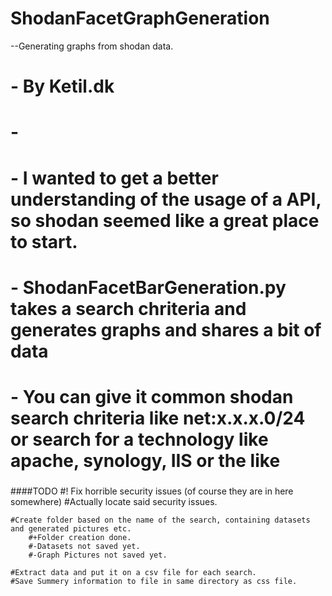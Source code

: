 # ShodanFacetGraphGeneration
--Generating graphs from shodan data.



###
# - By Ketil.dk 
# - 
# - I wanted to get a better understanding of the usage of a API, so shodan seemed like a great place to start.
# - ShodanFacetBarGeneration.py takes a search chriteria and generates graphs and shares a bit of data
# - You can give it common shodan search chriteria like net:x.x.x.0/24  or search for a technology like apache, synology, IIS or the like
###

####TODO
        #! Fix horrible security issues (of course they are in here somewhere)
		#Actually locate said security issues.

	#Create folder based on the name of the search, containing datasets and generated pictures etc.
		#+Folder creation done.
		#-Datasets not saved yet.
		#-Graph Pictures not saved yet.

	#Extract data and put it on a csv file for each search.
	#Save Summery information to file in same directory as css file.
####
